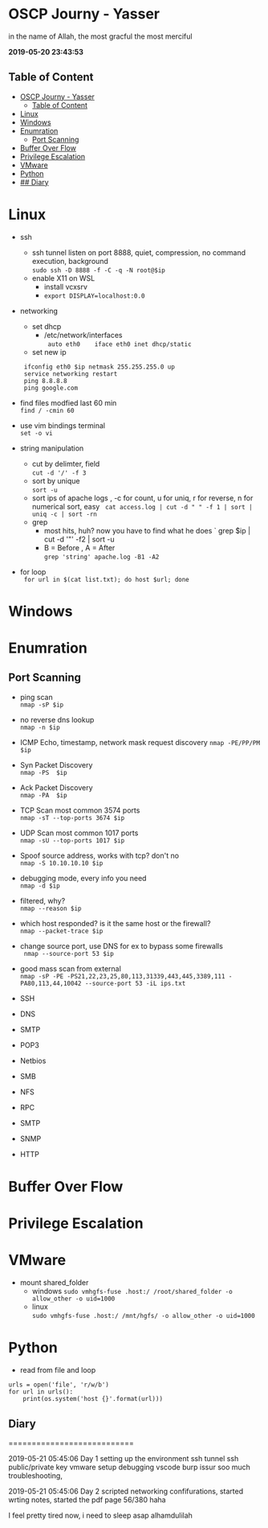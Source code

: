 # OSCP Journy - Yasser 
in the name of Allah, the most gracful the most merciful 

**2019-05-20 23:43:53** 

## Table of Content
- [OSCP Journy - Yasser](#oscp-journy---yasser)
  - [Table of Content](#table-of-content)
- [Linux](#linux)
- [Windows](#windows)
- [Enumration](#enumration)
  - [Port Scanning](#port-scanning)
- [Buffer Over Flow](#buffer-over-flow)
- [Privilege Escalation](#privilege-escalation)
- [VMware](#vmware)
- [Python](#python)
- [## Diary](#diary)


Linux 
==========================
- ssh
  - ssh tunnel listen on port 8888, quiet, compression, no command execution, background   
  `sudo ssh -D 8888 -f -C -q -N root@$ip`
  - enable X11 on WSL  
    - install vcxsrv
    - `export DISPLAY=localhost:0.0`
- networking
  - set dhcp 
    - /etc/network/interfaces  
     `` auto eth0   
    iface eth0 inet dhcp/static``
  - set new ip   
  ```  
   ifconfig eth0 $ip netmask 255.255.255.0 up
   service networking restart
   ping 8.8.8.8
   ping google.com
  ```
- find files modfied last 60 min  
 ` find / -cmin 60 `  
- use vim bindings terminal  
  `set -o vi`
- string manipulation
    - cut by delimter, field    
  `cut -d '/' -f 3`
    - sort by unique  
    `sort -u`
    - sort ips of apache logs , -c for count, u for uniq, r for reverse, n for numerical sort, easy
    ` cat access.log | cut -d " " -f 1 | sort | uniq -c | sort -rn`
    - grep
        - most hits, huh? now you have to find what he does
        ` grep $ip | cut -d '"' -f2 | sort -u
        - B = Before , A = After   
        ` grep 'string' apache.log -B1 -A2 `
    
- for loop  
  ` for url in $(cat list.txt); do host $url; done`






Windows 
==========================


Enumration 
==========================

Port Scanning 
------------------------

- ping scan  
`nmap -sP $ip`
- no reverse dns lookup  
`nmap -n $ip`
- ICMP Echo, timestamp, network mask request discovery
`nmap -PE/PP/PM $ip`
- Syn Packet Discovery   
`nmap -PS  $ip`
- Ack Packet Discovery  
`nmap -PA  $ip`
- TCP Scan most common 3574 ports   
`nmap -sT --top-ports 3674 $ip`
- UDP Scan most common 1017 ports   
`nmap -sU --top-ports 1017 $ip`
- Spoof source address, works with tcp? don't no  
`nmap -S 10.10.10.10 $ip`
- debugging mode, every info you need  
`nmap -d $ip`
- filtered, why?   
`nmap --reason $ip` 
- which host responded? is it the same host or the firewall?   
`nmap --packet-trace $ip`
- change source port, use DNS for ex to bypass some firewalls  
` nmap --source-port 53 $ip`

- good mass scan from external  
`nmap -sP -PE -PS21,22,23,25,80,113,31339,443,445,3389,111 -PA80,113,44,10042 --source-port 53 -iL ips.txt`


- SSH
- DNS
- SMTP
- POP3
- Netbios 
- SMB
- NFS
- RPC
- SMTP
- SNMP
- HTTP



Buffer Over Flow 
==========================


Privilege Escalation
==========================



VMware
==========================
- mount shared_folder  
    - windows 
    `sudo vmhgfs-fuse .host:/ /root/shared_folder -o allow_other -o uid=1000`
    - linux  
    `sudo vmhgfs-fuse .host:/ /mnt/hgfs/ -o allow_other -o uid=1000`


Python
===========================

- read from file and loop
```
urls = open('file', 'r/w/b')
for url in urls():
    print(os.system('host {}'.format(url)))
```




## Diary 
===========================


2019-05-21 05:45:06  Day 1 
setting up the environment
ssh tunnel
ssh public/private key
vmware setup
debugging
vscode 
burp issur
soo much troubleshooting, 

2019-05-21 05:45:06  Day 2 
scripted networking confifurations, 
started wrting notes, 
started the pdf 
page 56/380 haha 

I feel pretty tired now, i need to sleep asap 
alhamdulilah 
